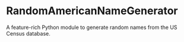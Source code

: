 RandomAmericanNameGenerator
===========================

A feature-rich Python module to generate random names from the US Census database.
